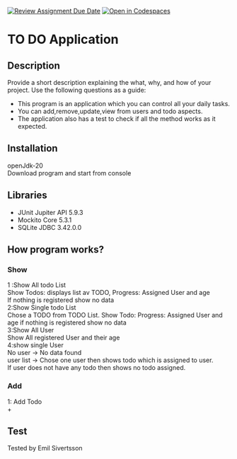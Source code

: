 [![Review Assignment Due Date](https://classroom.github.com/assets/deadline-readme-button-24ddc0f5d75046c5622901739e7c5dd533143b0c8e959d652212380cedb1ea36.svg)](https://classroom.github.com/a/MYVtI0hB)
[![Open in Codespaces](https://classroom.github.com/assets/launch-codespace-7f7980b617ed060a017424585567c406b6ee15c891e84e1186181d67ecf80aa0.svg)](https://classroom.github.com/open-in-codespaces?assignment_repo_id=11359557)
# TO DO Application

## Description

Provide a short description explaining the what, why, and how of your project. Use the following questions as a guide:

- This program is an application which you can control all your daily tasks.  
- You can add,remove,update,view from users and todo aspects. 
- The application also has a test to check if all the method works as it expected.

## Installation
openJdk-20  
Download program and start from console   

## Libraries
- JUnit Jupiter API  5.9.3  
- Mockito Core  5.3.1  
- SQLite JDBC  3.42.0.0

## How program works? 
### Show
1 :Show All todo List  
  Show Todos: displays list av TODO, Progress: Assigned User and age  
  If nothing is registered show no data  
2:Show Single todo List  
Chose a TODO from TODO List.  Show Todo: Progress: Assigned User and age if nothing is registered show no data  
3:Show All User  
Show All registered User and their age    
4:show single User  
No user -> No data found  
user list -> Chose one user then shows todo which is assigned to user.  
If user does not have any todo then shows no todo assigned. 

### Add
1: Add Todo  
+  


## Test
Tested by Emil Sivertsson


